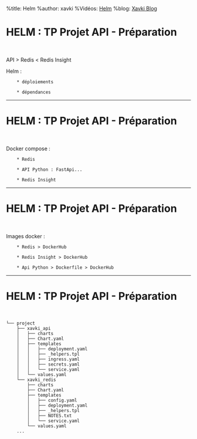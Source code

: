%title: Helm
%author: xavki
%Vidéos: [Helm]()
%blog: [Xavki Blog](https://xavki.blog)

# HELM : TP Projet API - Préparation

<br>

API > Redis < Redis Insight

Helm :

		* déploiements

		* dépendances

----------------------------------------------------------------

# HELM : TP Projet API - Préparation


<br>

Docker compose :

		* Redis

		* API Python : FastApi...

		* Redis Insight

----------------------------------------------------------------

# HELM : TP Projet API - Préparation

<br>

Images docker : 

		* Redis > DockerHub

		* Redis Insight > DockerHub

		* Api Python > Dockerfile > DockerHub

----------------------------------------------------------------

# HELM : TP Projet API - Préparation

<br>

```
└── project
    ├── xavki_api
    │   ├── charts
    │   ├── Chart.yaml
    │   ├── templates
    │   │   ├── deployment.yaml
    │   │   ├── _helpers.tpl
    │   │   ├── ingress.yaml
    │   │   ├── secrets.yaml
    │   │   └── service.yaml
    │   └── values.yaml
    └── xavki_redis
        ├── charts
        ├── Chart.yaml
        ├── templates
        │   ├── config.yaml
        │   ├── deployment.yaml
        │   ├── _helpers.tpl
        │   ├── NOTES.txt
        │   └── service.yaml
        └── values.yaml
    ...
```
